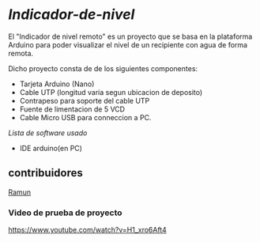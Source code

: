 # _Indicador-de-nivel_
El "Indicador de nivel remoto" es un proyecto que se basa en la plataforma Arduino para poder visualizar el nivel de un recipiente con agua de forma remota.


Dicho proyecto consta de de los siguientes componentes:

- Tarjeta Arduino (Nano)
- Cable UTP (longitud varia segun ubicacion de deposito)
- Contrapeso para soporte del cable UTP
- Fuente de limentacion de 5 VCD
- Cable Micro USB para conneccion a PC.

_Lista de software usado_
  - IDE arduino(en PC) 
  

## contribuidores
[Ramun](https://github.com/ramun9533)

### Video de prueba de proyecto

https://www.youtube.com/watch?v=H1_xro6Aft4
